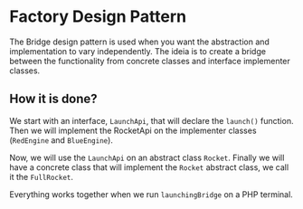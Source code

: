 # Factory Design Pattern

The Bridge design pattern is used when you want the abstraction and implementation to vary independently. The ideia is to create a bridge between the functionality from concrete classes and interface implementer classes.

## How it is done?

We start with an interface, `LaunchApi`, that will declare the `launch()` function. Then we will implement the RocketApi on the implementer classes (`RedEngine` and `BlueEngine`).

Now, we will use the `LaunchApi` on an abstract class `Rocket`. Finally we will have a concrete class that will implement the `Rocket` abstract class, we call it the `FullRocket`.

Everything works together when we run `launchingBridge` on a PHP terminal.

